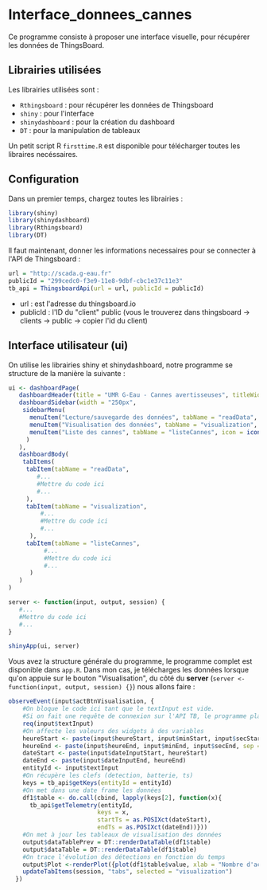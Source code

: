 # Interface_donnees_cannes
Ce programme consiste à proposer une interface visuelle, pour récupérer les données de ThingsBoard. 

## Librairies utilisées
Les librairies utilisées sont :
* `Rthingsboard` : pour récupérer les données de Thingsboard
* `shiny` : pour l'interface
* `shinydashboard` : pour la création du dashboard
* `DT` : pour la manipulation de tableaux  

Un petit script R `firsttime.R` est disponible pour télécharger toutes les libraires necéssaires.

## Configuration
Dans un premier temps, chargez toutes les librairies :
```R
library(shiny)
library(shinydashboard)
library(Rthingsboard)
library(DT)
```
Il faut maintenant, donner les informations necessaires pour se connecter à l'API de Thingsboard :
```R
url = "http://scada.g-eau.fr"
publicId = "299cedc0-f3e9-11e8-9dbf-cbc1e37c11e3"
tb_api = ThingsboardApi(url = url, publicId = publicId)
```
- url : est l'adresse du thingsboard.io
- publicId : l'ID du "client" public (vous le trouverez dans thingsboard -> clients -> public -> copier l'id du client)

## Interface utilisateur (ui)
On utilise les librairies shiny et shinydashboard, notre programme se structure de la manière la suivante :
```R
ui <- dashboardPage(
   dashboardHeader(title = "UMR G-Eau - Cannes avertisseuses", titleWidth = "250px"),
   dashboardSidebar(width = "250px",
    sidebarMenu(
      menuItem("Lecture/sauvegarde des données", tabName = "readData", icon = icon("readme")),
      menuItem("Visualisation des données", tabName = "visualization", icon = icon("poll")),
      menuItem("Liste des cannes", tabName = "listeCannes", icon = icon("list"))
     )
   ),
   dashboardBody(
    tabItems(
     tabItem(tabName = "readData",
        #...
        #Mettre du code ici
        #...
     ),
     tabItem(tabName = "visualization",
         #...
         #Mettre du code ici
         #...
      ),
     tabItem(tabName = "listeCannes",
          #...
          #Mettre du code ici
          #...
      )
   )
)

server <- function(input, output, session) {
   #...
   #Mettre du code ici
   #...
}

shinyApp(ui, server)
```
Vous avez la structure générale du programme, le programme complet est disponible dans ``app.R``.
Dans mon cas, je télécharges les données lorsque qu'on appuie sur le bouton "Visualisation", du côté du **server** (``server <- function(input, output, session) {}``) nous allons faire :
```R
observeEvent(input$actBtnVisualisation, {
    #On bloque le code ici tant que le textInput est vide. 
    #Si on fait une requête de connexion sur l'API TB, le programme plante. On fait ça pour éviter tout beug
    req(input$textInput)
    #On affecte les valeurs des widgets à des variables
    heureStart <- paste(input$heureStart, input$minStart, input$secStart, sep = ":")
    heureEnd <- paste(input$heureEnd, input$minEnd, input$secEnd, sep = ":")
    dateStart <- paste(input$dateInputStart, heureStart)
    dateEnd <- paste(input$dateInputEnd, heureEnd)
    entityId <- input$textInput
    #On récupère les clefs (detection, batterie, ts)
    keys = tb_api$getKeys(entityId = entityId)
    #On met dans une date frame les données
    df1$table <- do.call(cbind, lapply(keys[2], function(x){
      tb_api$getTelemetry(entityId,
                         keys = x,
                         startTs = as.POSIXct(dateStart),
                         endTs = as.POSIXct(dateEnd))}))
    #On met à jour les tableaux de visualisation des données
    output$dataTablePrev = DT::renderDataTable(df1$table)
    output$dataTable = DT::renderDataTable(df1$table)
    #On trace l'évolution des détections en fonction du temps
    output$Plot <-renderPlot({plot(df1$table$value, xlab = "Nombre d'acquisition" , ylab = "Détection", type = "l", main = "Détections en fonction du temps")})
    updateTabItems(session, "tabs", selected = "visualization")
  })
```
   
